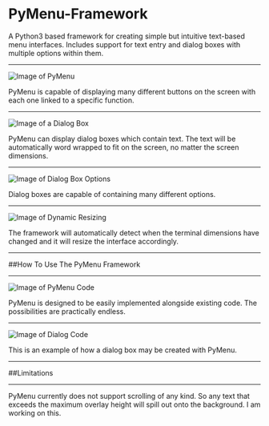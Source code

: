 # PyMenu-Framework
A Python3 based framework for creating simple but intuitive text-based menu interfaces. Includes support for text entry and dialog boxes with multiple options within them.

---

![Image of PyMenu](https://github.com/Nytra/PyMenu-Framework/blob/master/images/main_menu.PNG)

PyMenu is capable of displaying many different buttons on the screen with each one linked to a specific function.

---

![Image of a Dialog Box](https://github.com/Nytra/PyMenu-Framework/blob/master/images/dialog.png)

PyMenu can display dialog boxes which contain text. The text will be automatically word wrapped to fit on the screen, no matter the screen dimensions.

---

![Image of Dialog Box Options](https://github.com/Nytra/PyMenu-Framework/blob/master/images/dialog_choices.png)

Dialog boxes are capable of containing many different options.

---

![Image of Dynamic Resizing](https://github.com/Nytra/PyMenu-Framework/blob/master/images/resize.png)

The framework will automatically detect when the terminal dimensions have changed and it will resize the interface accordingly.

---

##How To Use The PyMenu Framework

---

![Image of PyMenu Code](https://github.com/Nytra/PyMenu-Framework/blob/master/images/demo.png)

PyMenu is designed to be easily implemented alongside existing code. The possibilities are practically endless.

---

![Image of Dialog Code](https://github.com/Nytra/PyMenu-Framework/blob/master/images/demo3.png?raw=true)

This is an example of how a dialog box may be created with PyMenu.

---

##Limitations

---

PyMenu currently does not support scrolling of any kind. So any text that exceeds the maximum overlay height will spill out onto the background. I am working on this.
